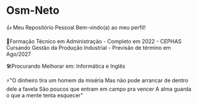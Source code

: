 # Osm-Neto
👍 Meu Repositório Pessoal 
Bem-vindo(a) ao meu perfil!

📕Formação
Técnico em Administração - Completo em 2022 - CEPHAS
Cursando Gestão da Produção Industrial - Previsão de término em Ago/2027

🛠Procurando Melhorar em:
Informática e Inglês 

⚡"O dinheiro tira um homem da miséria
Mas não pode arrancar de dentro dele a favela
São poucos que entram em campo pra vencer
A alma guarda o que a mente tenta esquecer"
